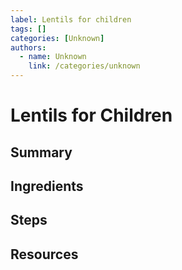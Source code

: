 ```yaml
---
label: Lentils for children
tags: []
categories: [Unknown]
authors:
  - name: Unknown
    link: /categories/unknown
---
```



# Lentils for Children

## Summary
## Ingredients
## Steps
## Resources
